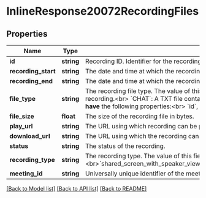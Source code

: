 # InlineResponse20072RecordingFiles

## Properties
Name | Type | Description | Notes
------------ | ------------- | ------------- | -------------
**id** | **string** | Recording ID. Identifier for the recording. | [optional] 
**recording_start** | **string** | The date and time at which the recording started. | [optional] 
**recording_end** | **string** | The date and time at which the recording ended. | [optional] 
**file_type** | **string** | The recording file type. The value of this field could be one of the following:&lt;br&gt; &#x60;MP4&#x60;: Video file of the recording.&lt;br&gt;&#x60;M4A&#x60; Audio-only file of the recording.&lt;br&gt;&#x60;TIMELINE&#x60;: Timestamp file of the recording.&lt;br&gt; &#x60;TRANSCRIPT&#x60;: Transcription file of the recording.&lt;br&gt; &#x60;CHAT&#x60;: A TXT file containing in-meeting chat messages that were sent during the meeting.&lt;br&gt;&#x60;CC&#x60;: File containing closed captions of the recording.&lt;br&gt;&lt;br&gt; A recording file object with file type of either &#x60;CC&#x60; or &#x60;TIMELINE&#x60; **does not have** the following properties:&lt;br&gt;  &#x60;id&#x60;, &#x60;status&#x60;, &#x60;file_size&#x60;, &#x60;recording_type&#x60;, and &#x60;play_url&#x60;. | [optional] 
**file_size** | **float** | The size of the recording file in bytes. | [optional] 
**play_url** | **string** | The URL using which recording can be played. | [optional] 
**download_url** | **string** | The URL using which the recording can be downloaded | [optional] 
**status** | **string** | The status of the recording. | [optional] 
**recording_type** | **string** | The recording type. The value of this field can be one of the following:&lt;br&gt;&#x60;shared_screen_with_speaker_view(CC)&#x60;&lt;br&gt;&#x60;shared_screen_with_speaker_view&#x60;&lt;br&gt;&#x60;shared_screen_with_gallery_view&#x60;&lt;br&gt;&#x60;speaker_view&#x60;&lt;br&gt;&#x60;gallery_view&#x60;&lt;br&gt;&#x60;shared_screen&#x60;&lt;br&gt;&#x60;audio_only&#x60;&lt;br&gt;&#x60;audio_transcript&#x60;&lt;br&gt;&#x60;chat_file&#x60;&lt;br&gt;&#x60;TIMELINE&#x60; | [optional] 
**meeting_id** | **string** | Universally unique identifier of the meeting instance that was being recorded. | [optional] 

[[Back to Model list]](../README.md#documentation-for-models) [[Back to API list]](../README.md#documentation-for-api-endpoints) [[Back to README]](../README.md)


